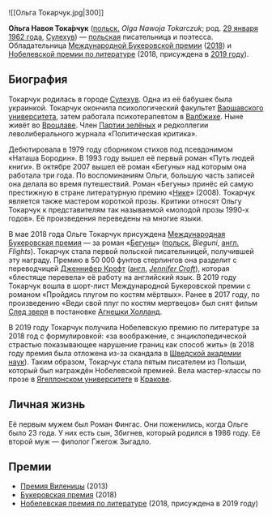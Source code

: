 ![[Ольга Токарчук.jpg|300]]

**О́льга Навоя Тока́рчук** ([польск.](https://ru.wikipedia.org/wiki/Польский_язык) *Olga Nawoja Tokarczuk*; род. [29 января](https://ru.wikipedia.org/wiki/29_января) [1962 года](https://ru.wikipedia.org/wiki/1962_год), [Сулехув](https://ru.wikipedia.org/wiki/Сулехув)) — [польская](https://ru.wikipedia.org/wiki/Польская_литература) писательница и поэтесса. Обладательница [Международной Букеровской премии](https://ru.wikipedia.org/wiki/Международная_Букеровская_премия) ([2018](https://ru.wikipedia.org/wiki/2018)) и [Нобелевской премии по литературе](https://ru.wikipedia.org/wiki/Нобелевская_премия_по_литературе) (2018, присуждена в [2019 году](https://ru.wikipedia.org/wiki/2019_год)).

## Биография

Токарчук родилась в городе [Сулехув](https://ru.wikipedia.org/wiki/Сулехув). Одна из её бабушек была украинкой. Токарчук окончила психологический факультет [Варшавского университета](https://ru.wikipedia.org/wiki/Варшавский_университет), затем работала психотерапевтом в [Валбжихе](https://ru.wikipedia.org/wiki/Валбжих). Ныне живёт во [Вроцлаве](https://ru.wikipedia.org/wiki/Вроцлав). Член [Партии зелёных](https://ru.wikipedia.org/wiki/Партия_зелёных_(Польша)) и редколлегии леволиберального журнала «Политическая критика».

Дебютировала в 1979 году сборником стихов под псевдонимом «Наташа Бородин». В 1993 году вышел её первый роман «Путь людей книги». В  октябре 2007 вышел её роман «Бегуны» над которым она работала три года.  По воспоминаниям Ольги, большую часть записей она делала во время  путешествий. Роман «Бегуны» принёс ей самую престижную в стране  литературную премию «[Нике](https://ru.wikipedia.org/wiki/Нике_(литературная_премия))» (2008). Токарчук является также мастером короткой прозы. Критики  относят Ольгу Токарчук к представителям так называемой «молодой прозы  1990-х годов». Её произведения переведены на многие языки.

В мае 2018 года Ольге Токарчук присуждена [Международная Букеровская премия](https://ru.wikipedia.org/wiki/Международная_Букеровская_премия) — за роман «[Бегуны](https://ru.wikipedia.org/wiki/Бегуны_(роман))» ([польск.](https://ru.wikipedia.org/wiki/Польский_язык) *Bieguni*, [англ.](https://ru.wikipedia.org/wiki/Английский_язык) *Flights*). Токарчук стала первой польской писательницей, получившей эту награду.  Премию в 50 000 фунтов стерлингов она разделит с переводчицей [Дженнифер Крофт](https://ru.wikipedia.org/w/index.php?title=Дженнифер_Крофт&action=edit&redlink=1) ([англ.](https://ru.wikipedia.org/wiki/Английский_язык) *[Jennifer Croft](https://en.wikipedia.org/wiki/Jennifer_Croft)*), которая «блестяще перевела» её работу на английский язык. В 2019 году  Токарчук вошла в шорт-лист Международной Букеровской премии с романом  «Пройдись плугом по костям мёртвых». Ранее в 2017 году, по произведению «Веди свой плуг по костям мертвецов» был снят фильм [След зверя](https://ru.wikipedia.org/wiki/След_зверя_(фильм)) в постановке [Агнешки Холланд](https://ru.wikipedia.org/wiki/Холланд,_Агнешка).

В 2019 году Токарчук получила Нобелевскую премию по литературе за 2018 год с формулировкой: «за воображение, с энциклопедической страстью показывающее нарушение границ как способ жить» (в 2018 году премия была отложена из-за скандала в [Шведской академии наук](https://ru.wikipedia.org/wiki/Шведская_королевская_академия_наук)). Таким образом, Токарчук стала пятым писателем из Польши, который был награждён Нобелевской премией.
Вела мастер-классы по прозе в [Ягеллонском университете](https://ru.wikipedia.org/wiki/Ягеллонский_университет) в [Кракове](https://ru.wikipedia.org/wiki/Краков).

## Личная жизнь

Её первым мужем был Роман Фингас. Они поженились, когда Ольге было  23 года. У них есть сын, Збигнев, который родился в 1986 году. Её второй муж — филолог Гжегож Зыгадло.

## Премии

- [Премия Виленицы](https://ru.wikipedia.org/wiki/Премия_Виленицы) (2013)
- [Букеровская премия](https://ru.wikipedia.org/wiki/Букеровская_премия) (2018)
- [Нобелевская премия по литературе](https://ru.wikipedia.org/wiki/Нобелевская_премия_по_литературе) (2018, присуждена в 2019 году)